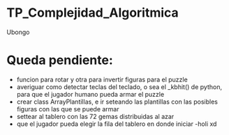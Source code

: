# TP_Complejidad_Algoritmica
Ubongo
# Queda pendiente:
- funcion para rotar y otra para invertir figuras para el puzzle
- averiguar como detectar teclas del teclado, o sea el _kbhit() de python, para que el jugador humano pueda armar el puzzle
- crear class ArrayPlantillas, e ir seteando las plantillas con las posibles figuras con las que se puede armar
- settear al tablero con las 72 gemas distribuidas al azar
- que el jugador pueda elegir la fila del tablero en donde iniciar
-holi xd
